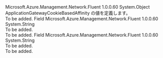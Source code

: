 <Type Name="ApplicationGatewayCookieBasedAffinity" FullName="Microsoft.Azure.Management.Network.Fluent.Models.ApplicationGatewayCookieBasedAffinity">
  <TypeSignature Language="C#" Value="public static class ApplicationGatewayCookieBasedAffinity" />
  <TypeSignature Language="ILAsm" Value=".class public auto ansi abstract sealed beforefieldinit ApplicationGatewayCookieBasedAffinity extends System.Object" />
  <TypeSignature Language="DocId" Value="T:Microsoft.Azure.Management.Network.Fluent.Models.ApplicationGatewayCookieBasedAffinity" />
  <TypeSignature Language="VB.NET" Value="Public Class ApplicationGatewayCookieBasedAffinity" />
  <TypeSignature Language="F#" Value="type ApplicationGatewayCookieBasedAffinity = class" />
  <AssemblyInfo>
    <AssemblyName>Microsoft.Azure.Management.Network.Fluent</AssemblyName>
    <AssemblyVersion>1.0.0.60</AssemblyVersion>
  </AssemblyInfo>
  <Base>
    <BaseTypeName>System.Object</BaseTypeName>
  </Base>
  <Interfaces />
  <Docs>
    <summary>
            ApplicationGatewayCookieBasedAffinity の値を定義します。
            </summary>
    <remarks>To be added.</remarks>
  </Docs>
  <Members>
    <Member MemberName="Disabled">
      <MemberSignature Language="C#" Value="public const string Disabled;" />
      <MemberSignature Language="ILAsm" Value=".field public static literal string Disabled" />
      <MemberSignature Language="DocId" Value="F:Microsoft.Azure.Management.Network.Fluent.Models.ApplicationGatewayCookieBasedAffinity.Disabled" />
      <MemberSignature Language="VB.NET" Value="Public Const Disabled As String " />
      <MemberSignature Language="F#" Value="val mutable Disabled : string" Usage="Microsoft.Azure.Management.Network.Fluent.Models.ApplicationGatewayCookieBasedAffinity.Disabled" />
      <MemberType>Field</MemberType>
      <AssemblyInfo>
        <AssemblyName>Microsoft.Azure.Management.Network.Fluent</AssemblyName>
        <AssemblyVersion>1.0.0.60</AssemblyVersion>
      </AssemblyInfo>
      <ReturnValue>
        <ReturnType>System.String</ReturnType>
      </ReturnValue>
      <Docs>
        <summary>To be added.</summary>
        <remarks>To be added.</remarks>
      </Docs>
    </Member>
    <Member MemberName="Enabled">
      <MemberSignature Language="C#" Value="public const string Enabled;" />
      <MemberSignature Language="ILAsm" Value=".field public static literal string Enabled" />
      <MemberSignature Language="DocId" Value="F:Microsoft.Azure.Management.Network.Fluent.Models.ApplicationGatewayCookieBasedAffinity.Enabled" />
      <MemberSignature Language="VB.NET" Value="Public Const Enabled As String " />
      <MemberSignature Language="F#" Value="val mutable Enabled : string" Usage="Microsoft.Azure.Management.Network.Fluent.Models.ApplicationGatewayCookieBasedAffinity.Enabled" />
      <MemberType>Field</MemberType>
      <AssemblyInfo>
        <AssemblyName>Microsoft.Azure.Management.Network.Fluent</AssemblyName>
        <AssemblyVersion>1.0.0.60</AssemblyVersion>
      </AssemblyInfo>
      <ReturnValue>
        <ReturnType>System.String</ReturnType>
      </ReturnValue>
      <Docs>
        <summary>To be added.</summary>
        <remarks>To be added.</remarks>
      </Docs>
    </Member>
  </Members>
</Type>